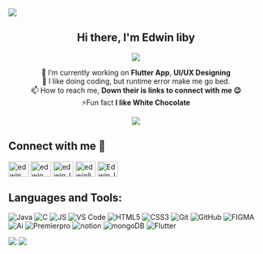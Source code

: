 <img src="https://user-images.githubusercontent.com/73097560/115834477-dbab4500-a447-11eb-908a-139a6edaec5c.gif">             

<div align="center">

<h2>Hi there, I'm Edwin liby </h2>

![](https://quotes-github-readme.vercel.app/api?type=horizontal&theme=dark)

🔭 I’m currently working on <B>Flutter App</B>, <B>UI/UX Designing</B> <br>
🌱 I like doing coding, but runtime error make me go bed. <br>
📫 How to reach me, <B>Down their is links to connect with me 😉</B> <br>
⚡Fun fact <B>I like White Chocolate</B>

</div>

<p align="center">
 <a href="https://ekuttan.vercel.app/"><img src="https://img.shields.io/badge/⚡-Check%20my%20Portfolio-orange"/></a>
 </p>

<h2> Connect with me 📝</h2>


<p align="left">
<a href="https://www.linkedin.com/in/edwin-liby" target="blank"><img align="center" src="https://raw.githubusercontent.com/rahuldkjain/github-profile-readme-generator/master/src/images/icons/Social/linked-in-alt.svg" alt="edwin liby" height="30" width="40" /></a>
<a href="https://www.facebook.com/edwin.liby.73/" target="blank"><img align="center" src="https://raw.githubusercontent.com/rahuldkjain/github-profile-readme-generator/master/src/images/icons/Social/facebook.svg" alt="edwin liby" height="30" width="40" /></a>
<a href="https://www.instagram.com/e_kuttan/" target="blank"><img align="center" src="https://raw.githubusercontent.com/rahuldkjain/github-profile-readme-generator/master/src/images/icons/Social/instagram.svg" alt="edwin_liby" height="30" width="40" /></a>
<a href="https://www.hackerrank.com/edwinliby30" target="blank"><img align="center" src="https://raw.githubusercontent.com/rahuldkjain/github-profile-readme-generator/master/src/images/icons/Social/hackerrank.svg" alt="edwinliby30" height="30" width="40" /></a>
<a href="https://discord.gg/Edwin_liby#4684" target="blank"><img align="center" src="https://raw.githubusercontent.com/rahuldkjain/github-profile-readme-generator/master/src/images/icons/Social/discord.svg" alt="Edwin_liby#4684" height="30" width="40" /></a>
</p>


<h2> Languages and Tools: </h2>

![Java](https://img.shields.io/badge/Java-ED8B00?style=for-the-badge&logo=java&logoColor=white)
![C](https://img.shields.io/badge/C-00599C?style=for-the-badge&logo=c&logoColor=white)
![JS](https://img.shields.io/badge/JavaScript-323330?style=for-the-badge&logo=javascript&logoColor=F7DF1E)
![VS Code](https://img.shields.io/badge/VSCode-0078D4?style=for-the-badge&logo=visual%20studio%20code&logoColor=white)
![HTML5](https://img.shields.io/badge/HTML5-E34F26?style=for-the-badge&logo=html5&logoColor=white)
![CSS3](https://img.shields.io/badge/CSS3-1572B6?style=for-the-badge&logo=css3&logoColor=white)
![Git](https://img.shields.io/badge/GIT-E44C30?style=for-the-badge&logo=git&logoColor=white)
![GitHub](https://img.shields.io/badge/GitHub-100000?style=for-the-badge&logo=github&logoColor=white)
![FIGMA](https://img.shields.io/badge/Figma-F24E1E?style=for-the-badge&logo=figma&logoColor=white)
![Ai](https://img.shields.io/badge/Adobe%20Illustrator-FF9A00?style=for-the-badge&logo=adobe%20illustrator&logoColor=white)
![Premierpro](https://img.shields.io/badge/Adobe%20Premiere%20Pro-9999FF?style=for-the-badge&logo=Adobe%20Premiere%20Pro&logoColor=white)
![notion](https://img.shields.io/badge/Notion-000000?style=for-the-badge&logo=notion&logoColor=white)
![mongoDB](https://img.shields.io/badge/MongoDB-4EA94B?style=for-the-badge&logo=mongodb&logoColor=white)
![Flutter](https://img.shields.io/badge/Flutter-02569B?style=for-the-badge&logo=flutter&logoColor=white)

<img src="https://komarev.com/ghpvc/?username=Edwinliby&label=Views&color=blue&style=plastic"/>

<img src="https://user-images.githubusercontent.com/73097560/115834477-dbab4500-a447-11eb-908a-139a6edaec5c.gif">             
